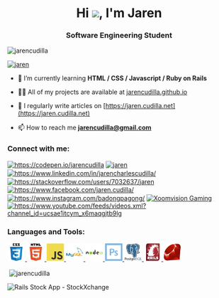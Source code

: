 <h1 align="center">Hi <img src="https://raw.githubusercontent.com/MartinHeinz/MartinHeinz/master/wave.gif" width="30px">, I'm Jaren</h1>
<h3 align="center">Software Engineering Student</h3>

<p align="left"> <img src="https://komarev.com/ghpvc/?username=jarencudilla&label=Profile%20views&color=0e75b6&style=flat" alt="jarencudilla" /> </p>

<p align="left"> <a href="https://twitter.com/jaren" target="blank"><img src="https://img.shields.io/twitter/follow/jaren?logo=twitter&style=for-the-badge" alt="jaren" /></a> </p>

- 🌱 I’m currently learning **HTML / CSS / Javascript / Ruby on Rails**

- 👨‍💻 All of my projects are available at <a href="https://jarencudilla.github.io" target="blank">jarencudilla.github.io</a>

- 📝 I regularly write articles on [https://jaren.cudilla.net](https://jaren.cudilla.net)

- 📫 How to reach me **jarencudilla@gmail.com**

<h3 align="left">Connect with me:</h3>
<p align="left">
<a href="https://codepen.io/jarencudilla" target="blank"><img align="center" src="https://simpleicons.org/icons/codepen.svg" alt="https://codepen.io/jarencudilla" height="30" width="40" /></a>
<a href="https://twitter.com/jaren" target="blank"><img align="center" src="https://simpleicons.org/icons/twitter.svg" alt="jaren" height="30" width="40" /></a>
<a href="https://www.linkedin.com/in/jarencharlescudilla/" target="blank"><img align="center" src="https://simpleicons.org/icons/linkedin.svg" alt="https://www.linkedin.com/in/jarencharlescudilla/" height="30" width="40" /></a>
<a href="https://stackoverflow.com/users/7032637/jaren" target="blank"><img align="center" src="https://simpleicons.org/icons/stackoverflow.svg" alt="https://stackoverflow.com/users/7032637/jaren" height="30" width="40" /></a>
<a href="https://www.facebook.com/jaren.cudilla/" target="blank"><img align="center" src="https://simpleicons.org/icons/facebook.svg" alt="https://www.facebook.com/jaren.cudilla/" height="30" width="40" /></a>
<a href="https://instagram.com/https://www.instagram.com/badongpagong/" target="blank"><img align="center" src="https://simpleicons.org/icons/instagram.svg" alt="https://www.instagram.com/badongpagong/" height="30" width="40" /></a>
<a href="https://www.youtube.com/c/gamerdadjaren" target="blank"><img align="center" src="https://simpleicons.org/icons/youtube.svg" alt="Xoomvision Gaming" height="30" width="40" /></a>
<a href="hhttps://www.youtube.com/feeds/videos.xml?channel_id=UCsAe1ITCyM_x6mAqGjtb9Lg" target="blank"><img align="center" src="https://simpleicons.org/icons/rss.svg" alt="https://www.youtube.com/feeds/videos.xml?channel_id=ucsae1itcym_x6maqgjtb9lg" height="30" width="40" /></a>
</p>

<h3 align="left">Languages and Tools:</h3>
<p align="left"> <a href="https://www.w3schools.com/css/" target="_blank"> <img src="https://raw.githubusercontent.com/devicons/devicon/master/icons/css3/css3-original-wordmark.svg" alt="css3" width="40" height="40"/> </a> <a href="https://www.w3.org/html/" target="_blank"> <img src="https://raw.githubusercontent.com/devicons/devicon/master/icons/html5/html5-original-wordmark.svg" alt="html5" width="40" height="40"/> </a> <a href="https://developer.mozilla.org/en-US/docs/Web/JavaScript" target="_blank"> <img src="https://raw.githubusercontent.com/devicons/devicon/master/icons/javascript/javascript-original.svg" alt="javascript" width="40" height="40"/> </a> <a href="https://www.mysql.com/" target="_blank"> <img src="https://raw.githubusercontent.com/devicons/devicon/master/icons/mysql/mysql-original-wordmark.svg" alt="mysql" width="40" height="40"/> </a> <a href="https://nodejs.org" target="_blank"> <img src="https://raw.githubusercontent.com/devicons/devicon/master/icons/nodejs/nodejs-original-wordmark.svg" alt="nodejs" width="40" height="40"/> </a> <a href="https://www.photoshop.com/en" target="_blank"> <img src="https://raw.githubusercontent.com/devicons/devicon/master/icons/photoshop/photoshop-line.svg" alt="photoshop" width="40" height="40"/> </a> <a href="https://www.postgresql.org" target="_blank"> <img src="https://raw.githubusercontent.com/devicons/devicon/master/icons/postgresql/postgresql-original-wordmark.svg" alt="postgresql" width="40" height="40"/> </a> <a href="https://rubyonrails.org" target="_blank"> <img src="https://raw.githubusercontent.com/devicons/devicon/master/icons/rails/rails-original-wordmark.svg" alt="rails" width="40" height="40"/> </a> <a href="https://www.ruby-lang.org/en/" target="_blank"> <img src="https://raw.githubusercontent.com/devicons/devicon/master/icons/ruby/ruby-original.svg" alt="ruby" width="40" height="40"/> </a> </p>

<p>&nbsp;<img align="center" src="https://github-readme-stats.vercel.app/api?username=jarencudilla&show_icons=true&locale=en" alt="jarencudilla" /></p>

![Rails Stock App - StockXchange](https://contrib.rocks/image?repo=rommeltorquator/stock-app)
